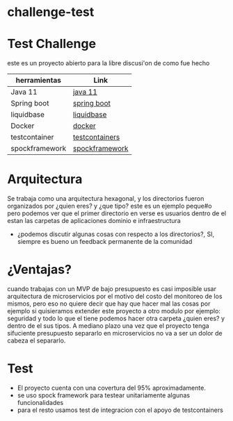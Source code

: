 # challenge-test

# Test Challenge
este es un proyecto abierto para la libre discusi'on de como fue hecho

| herramientas | Link |
| ------ | ------ |
| Java 11 | [java 11](https://openjdk.java.net/projects/jdk/11/) |
| Spring boot | [spring boot](https://start.spring.io/) |
| liquidbase | [liquidbase](https://www.liquibase.org/) |
| Docker | [docker](https://www.docker.com/) |
| testcontainer | [testcontainers](https://www.testcontainers.org/) |
| spockframework | [spockframework](http://spockframework.org/) |

# Arquitectura

Se trabaja como una arquitectura hexagonal, y los directorios fueron organizados
por ¿quien eres? y ¿que tipo? este es un ejemplo peque#o pero podemos ver que
el primer directorio en verse es usuarios dentro de el estan las carpetas de aplicaciones
dominio e infraestructura

- ¿podemos discutir algunas cosas con respecto a los directorios?, SI, siempre es bueno un feedback permanente de la comunidad

# ¿Ventajas?

 cuando trabajas con un MVP de bajo presupuesto es casi imposible usar arquitectura de microservicios
 por el motivo del costo del monitoreo de los mismos, pero eso no quiere decir que hay que hacer mal las cosas
 por ejemplo si quisieramos extender este proyecto a otro modulo por ejemplo: seguridad y todo lo que el tiene
 podemos hacer otra carpeta ¿quien eres? y dentro de el sus tipos. A mediano plazo una vez que el proyecto
 tenga sifuciente presupuesto separarlo en microservicios no va a ser un dolor de cabeza el separarlo.
 
# Test

- El proyecto cuenta con una covertura del 95% aproximadamente.
- se uso spock framework para testear unitariamente algunas funcionalidades
- para el resto usamos test de integracion con el apoyo de testcontainers


